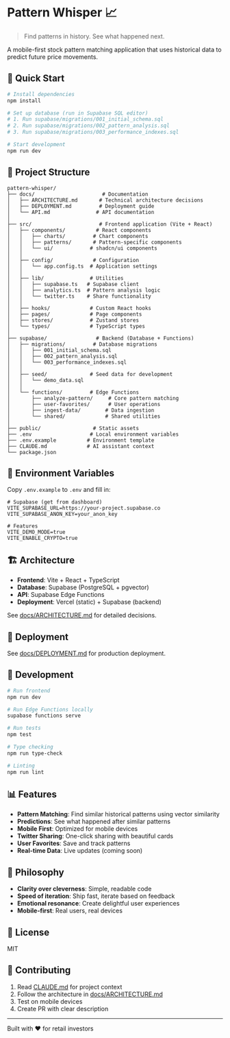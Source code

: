 # Pattern Whisper 📈

> Find patterns in history. See what happened next.

A mobile-first stock pattern matching application that uses historical data to predict future price movements.

## 🚀 Quick Start

```bash
# Install dependencies
npm install

# Set up database (run in Supabase SQL editor)
# 1. Run supabase/migrations/001_initial_schema.sql
# 2. Run supabase/migrations/002_pattern_analysis.sql
# 3. Run supabase/migrations/003_performance_indexes.sql

# Start development
npm run dev
```

## 📁 Project Structure

```
pattern-whisper/
├── docs/                      # Documentation
│   ├── ARCHITECTURE.md       # Technical architecture decisions
│   ├── DEPLOYMENT.md         # Deployment guide
│   └── API.md               # API documentation
│
├── src/                      # Frontend application (Vite + React)
│   ├── components/          # React components
│   │   ├── charts/         # Chart components
│   │   ├── patterns/       # Pattern-specific components
│   │   └── ui/            # shadcn/ui components
│   │
│   ├── config/             # Configuration
│   │   └── app.config.ts  # Application settings
│   │
│   ├── lib/               # Utilities
│   │   ├── supabase.ts   # Supabase client
│   │   ├── analytics.ts  # Pattern analysis logic
│   │   └── twitter.ts    # Share functionality
│   │
│   ├── hooks/             # Custom React hooks
│   ├── pages/             # Page components
│   ├── stores/            # Zustand stores
│   └── types/             # TypeScript types
│
├── supabase/                # Backend (Database + Functions)
│   ├── migrations/         # Database migrations
│   │   ├── 001_initial_schema.sql
│   │   ├── 002_pattern_analysis.sql
│   │   └── 003_performance_indexes.sql
│   │
│   ├── seed/              # Seed data for development
│   │   └── demo_data.sql
│   │
│   └── functions/         # Edge Functions
│       ├── analyze-pattern/     # Core pattern matching
│       ├── user-favorites/      # User operations
│       ├── ingest-data/        # Data ingestion
│       └── shared/             # Shared utilities
│
├── public/                 # Static assets
├── .env                   # Local environment variables
├── .env.example          # Environment template
├── CLAUDE.md             # AI assistant context
└── package.json
```

## 🔑 Environment Variables

Copy `.env.example` to `.env` and fill in:

```env
# Supabase (get from dashboard)
VITE_SUPABASE_URL=https://your-project.supabase.co
VITE_SUPABASE_ANON_KEY=your_anon_key

# Features
VITE_DEMO_MODE=true
VITE_ENABLE_CRYPTO=true
```

## 🏗️ Architecture

- **Frontend**: Vite + React + TypeScript
- **Database**: Supabase (PostgreSQL + pgvector)
- **API**: Supabase Edge Functions
- **Deployment**: Vercel (static) + Supabase (backend)

See [docs/ARCHITECTURE.md](docs/ARCHITECTURE.md) for detailed decisions.

## 🚢 Deployment

See [docs/DEPLOYMENT.md](docs/DEPLOYMENT.md) for production deployment.

## 🧪 Development

```bash
# Run frontend
npm run dev

# Run Edge Functions locally
supabase functions serve

# Run tests
npm test

# Type checking
npm run type-check

# Linting
npm run lint
```

## 📊 Features

- **Pattern Matching**: Find similar historical patterns using vector similarity
- **Predictions**: See what happened after similar patterns
- **Mobile First**: Optimized for mobile devices
- **Twitter Sharing**: One-click sharing with beautiful cards
- **User Favorites**: Save and track patterns
- **Real-time Data**: Live updates (coming soon)

## 🎯 Philosophy

- **Clarity over cleverness**: Simple, readable code
- **Speed of iteration**: Ship fast, iterate based on feedback
- **Emotional resonance**: Create delightful user experiences
- **Mobile-first**: Real users, real devices

## 📝 License

MIT

## 🤝 Contributing

1. Read [CLAUDE.md](CLAUDE.md) for project context
2. Follow the architecture in [docs/ARCHITECTURE.md](docs/ARCHITECTURE.md)
3. Test on mobile devices
4. Create PR with clear description

---

Built with ❤️ for retail investors